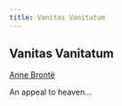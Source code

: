 ```yaml
---
title: Vanitas Vanitatum
---
```


## Vanitas Vanitatum

[Anne Brontë ](http://digital.library.upenn.edu/women/bronte/poems/pba-vanitas.html)

An appeal to heaven...